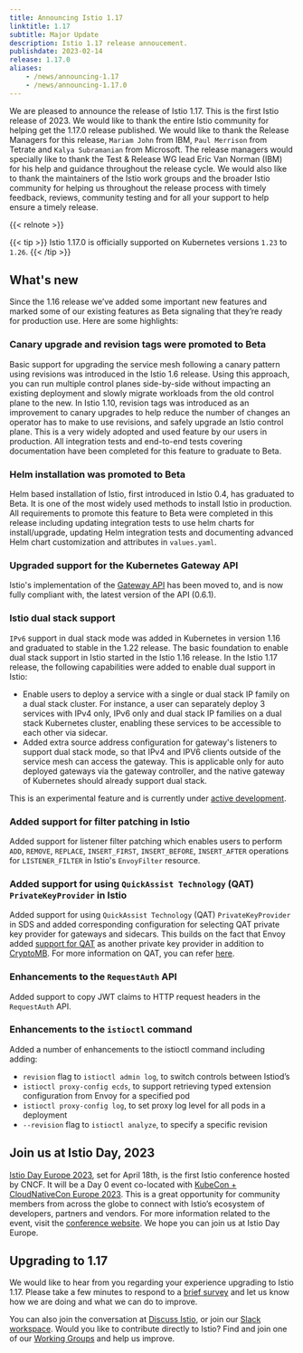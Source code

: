 ```yaml
---
title: Announcing Istio 1.17
linktitle: 1.17
subtitle: Major Update
description: Istio 1.17 release annoucement.
publishdate: 2023-02-14
release: 1.17.0
aliases:
    - /news/announcing-1.17
    - /news/announcing-1.17.0
---
```


We are pleased to announce the release of Istio 1.17. This is the first Istio release of 2023. We would like to thank the entire Istio community for helping get the 1.17.0 release published. We would like to thank the Release Managers for this release, `Mariam John` from IBM, `Paul Merrison` from Tetrate and `Kalya Subramanian` from Microsoft. The release managers would specially like to thank the Test & Release WG lead Eric Van Norman (IBM) for his help and guidance throughout the release cycle. We would also like to thank the maintainers of the Istio work groups and the broader Istio community for helping us throughout the release process with timely feedback, reviews, community testing and for all your support to help ensure a timely release.

{{< relnote >}}

{{< tip >}}
Istio 1.17.0 is officially supported on Kubernetes versions `1.23` to `1.26`.
{{< /tip >}}

## What's new

Since the 1.16 release we’ve added some important new features and marked some of our existing features as Beta signaling that they’re ready for production use. Here are some highlights:

### Canary upgrade and revision tags were promoted to Beta

Basic support for upgrading the service mesh following a canary pattern using revisions was introduced in the Istio 1.6 release. Using this approach, you can run multiple control planes side-by-side without impacting an existing deployment and slowly migrate workloads from the old control plane to the new. In Istio 1.10, revision tags was introduced as an improvement to canary upgrades to help reduce the number of changes an operator has to make to use revisions, and safely upgrade an Istio control plane. This is a very widely adopted and used feature by our users in production. All integration tests and end-to-end tests covering documentation have been completed for this feature to graduate to Beta.

### Helm installation was promoted to Beta

Helm based installation of Istio, first introduced in Istio 0.4, has graduated to Beta. It is one of the most widely used methods to install Istio in production. All requirements to promote this feature to Beta were completed in this release including updating integration tests to use helm charts for install/upgrade, updating Helm integration tests and documenting advanced Helm chart customization and attributes in `values.yaml`.

### Upgraded support for the Kubernetes Gateway API

Istio's implementation of the [Gateway API](https://gateway-api.sigs.k8s.io/) has been moved to, and is now fully compliant with, the latest version of the API (0.6.1).

### Istio dual stack support

`IPv6` support in dual stack mode was added in Kubernetes in version 1.16 and graduated to stable in the 1.22 release. The basic foundation to enable dual stack support in Istio started in the Istio 1.16 release. In the Istio 1.17 release, the following capabilities were added to enable dual support in Istio:

- Enable users to deploy a service with a single or dual stack IP family on a dual stack cluster. For instance, a user can separately deploy 3 services with IPv4 only, IPv6 only and dual stack IP families on a dual stack Kubernetes cluster, enabling these services to be accessible to each other via sidecar.
- Added extra source address configuration for gateway's listeners to support dual stack mode, so that IPv4 and IPV6 clients outside of the service mesh can access the gateway. This is applicable only for auto deployed gateways via the gateway controller, and the native gateway of Kubernetes should already support dual stack.

This is an experimental feature and is currently under [active development](https://github.com/istio/istio/issues/40394).

### Added support for filter patching in Istio

Added support for listener filter patching which enables users to perform `ADD`, `REMOVE`, `REPLACE`, `INSERT_FIRST`, `INSERT_BEFORE`, `INSERT_AFTER` operations for `LISTENER_FILTER` in Istio's `EnvoyFilter` resource.

### Added support for using `QuickAssist Technology` (QAT) `PrivateKeyProvider` in Istio

Added support for using `QuickAssist Technology` (QAT) `PrivateKeyProvider` in SDS and added corresponding configuration for selecting QAT private key provider for gateways and sidecars. This builds on the fact that Envoy added [support for QAT](https://github.com/envoyproxy/envoy/issues/21531) as another private key provider in addition to [CryptoMB](https://istio.io/latest/blog/2022/cryptomb-privatekeyprovider/). For more information on QAT, you can refer [here](https://www.intel.com/content/www/us/en/developer/articles/technical/envoy-tls-acceleration-with-quickassist-technology.html).

### Enhancements to the `RequestAuth` API

Added support to copy JWT claims to HTTP request headers in the `RequestAuth` API.

### Enhancements to the `istioctl` command

Added a number of enhancements to the istioctl command including adding:

- `revision` flag to `istioctl admin log`, to switch controls between Istiod’s
- `istioctl proxy-config ecds`, to support retrieving typed extension configuration from Envoy for a specified pod
- `istioctl proxy-config log`, to set proxy log level for all pods in a deployment
- `--revision` flag to `istioctl analyze`, to specify a specific revision

## Join us at Istio Day, 2023

[Istio Day Europe 2023](https://events.linuxfoundation.org/kubecon-cloudnativecon-europe/co-located-events/istio-day/), set for April 18th, is the first Istio conference hosted by CNCF. It will be a Day 0 event co-located with [KubeCon + CloudNativeCon Europe 2023](https://events.linuxfoundation.org/kubecon-cloudnativecon-europe). This is a great opportunity for community members from across the globe to connect with Istio’s ecosystem of developers, partners and vendors. For more information related to the event, visit the [conference website](https://events.linuxfoundation.org/kubecon-cloudnativecon-europe/). We hope you can join us at Istio Day Europe.

## Upgrading to 1.17

We would like to hear from you regarding your experience upgrading to Istio 1.17. Please take a few minutes to respond to a [brief survey](https://forms.gle/99uiMML96AmsXY5d6) and let us know how we are doing and what we can do to improve.

You can also join the conversation at [Discuss Istio](https://discuss.istio.io/), or join our [Slack workspace](https://slack.istio.io/).
Would you like to contribute directly to Istio? Find and join one of our [Working Groups](https://github.com/istio/community/blob/master/WORKING-GROUPS.md) and help us improve.
